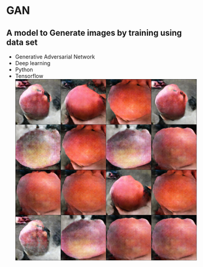 # GAN
## A model to Generate images by training using data set
* Generative Adversarial Network
* Deep learning
* Python
* Tensorflow
![Variable Declaration](/Generate_Image/fake_1_1.jpg)

